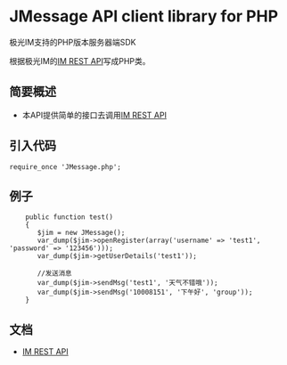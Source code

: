 # JMessage API client library for PHP

极光IM支持的PHP版本服务器端SDK

根据极光IM的[IM REST API](http://docs.jpush.io/server/rest_api_im/)写成PHP类。

## 简要概述  

* 本API提供简单的接口去调用[IM REST API](http://docs.jpush.io/server/rest_api_im/)


## 引入代码
```
require_once 'JMessage.php';
```

## 例子
```
    public function test()
    {
       $jim = new JMessage();
       var_dump($jim->openRegister(array('username' => 'test1', 'password' => '123456')));
       var_dump($jim->getUserDetails('test1'));
       
       //发送消息
       var_dump($jim->sendMsg('test1', '天气不错哦'));
       var_dump($jim->sendMsg('10008151', '下午好', 'group'));
    }
```

## 文档
* [IM REST API](http://docs.jpush.io/server/rest_api_im/)

